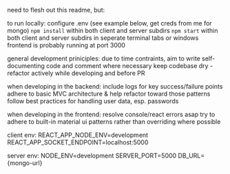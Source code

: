 need to flesh out this readme, but:

to run locally:
configure .env (see example below, get creds from me for mongo)
`npm install` within both client and server subdirs
`npm start` within both client and server subdirs in seperate terminal tabs or windows
frontend is probably running at port 3000

general development priniciples:
due to time contraints, aim to write self-documenting code and comment where necessary
keep codebase dry - refactor actively while developing and before PR

when developing in the backend:
include logs for key success/failure points
adhere to basic MVC architecture & help refactor toward those patterns
follow best practices for handling user data, esp. passwords

when developing in the frontend:
resolve console/react errors asap
try to adhere to built-in material ui patterns rather than overriding where possible

client env:
REACT_APP_NODE_ENV=development
REACT_APP_SOCKET_ENDPOINT=localhost:5000

server env:
NODE_ENV=development
SERVER_PORT=5000
DB_URL={mongo-url}